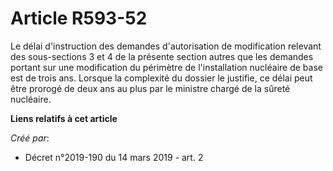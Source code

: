 # Article R593-52

Le délai d'instruction des demandes d'autorisation de modification relevant des sous-sections 3 et 4 de la présente section
autres que les demandes portant sur une modification du périmètre de l'installation nucléaire de base est de trois ans.
Lorsque la complexité du dossier le justifie, ce délai peut être prorogé de deux ans au plus par le ministre chargé de la
sûreté nucléaire.

**Liens relatifs à cet article**

_Créé par_:

  - Décret n°2019-190 du 14 mars 2019 - art. 2
